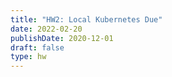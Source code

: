 ```yaml
---
title: "HW2: Local Kubernetes Due"
date: 2022-02-20
publishDate: 2020-12-01
draft: false
type: hw
---
```

